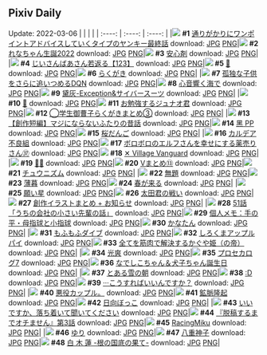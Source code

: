 ## Pixiv Daily
Update: 2022-03-06
|      |      |      |
| :----: | :----: | :----: |
|![](https://pixiv.microyu.workers.dev/c/240x480/img-master/img/2022/03/05/00/14/19/96680891_p0_master1200.jpg) **#1** [通りがかりにワンポイントアドバイスしていくタイプのヤンキー最終話](https://www.pixiv.net/artworks/96680891) download: [JPG](https://pixiv.microyu.workers.dev/img-original/img/2022/03/05/00/14/19/96680891_p0.jpg) [PNG](https://pixiv.microyu.workers.dev/img-original/img/2022/03/05/00/14/19/96680891_p0.png)|![](https://pixiv.microyu.workers.dev/c/240x480/img-master/img/2022/03/04/00/00/26/96659119_p0_master1200.jpg) **#2** [れなちゃん生誕2022](https://www.pixiv.net/artworks/96659119) download: [JPG](https://pixiv.microyu.workers.dev/img-original/img/2022/03/04/00/00/26/96659119_p0.jpg) [PNG](https://pixiv.microyu.workers.dev/img-original/img/2022/03/04/00/00/26/96659119_p0.png)|![](https://pixiv.microyu.workers.dev/c/240x480/img-master/img/2022/03/04/07/30/00/96664339_p0_master1200.jpg) **#3** [安心剤](https://www.pixiv.net/artworks/96664339) download: [JPG](https://pixiv.microyu.workers.dev/img-original/img/2022/03/04/07/30/00/96664339_p0.jpg) [PNG](https://pixiv.microyu.workers.dev/img-original/img/2022/03/04/07/30/00/96664339_p0.png)|
|![](https://pixiv.microyu.workers.dev/c/240x480/img-master/img/2022/03/05/11/03/31/96688256_p0_master1200.jpg) **#4** [じいさんばあさん若返る【123】](https://www.pixiv.net/artworks/96688256) download: [JPG](https://pixiv.microyu.workers.dev/img-original/img/2022/03/05/11/03/31/96688256_p0.jpg) [PNG](https://pixiv.microyu.workers.dev/img-original/img/2022/03/05/11/03/31/96688256_p0.png)|![](https://pixiv.microyu.workers.dev/c/240x480/img-master/img/2022/03/04/01/52/12/96661519_p0_master1200.jpg) **#5** [🦊](https://www.pixiv.net/artworks/96661519) download: [JPG](https://pixiv.microyu.workers.dev/img-original/img/2022/03/04/01/52/12/96661519_p0.jpg) [PNG](https://pixiv.microyu.workers.dev/img-original/img/2022/03/04/01/52/12/96661519_p0.png)|![](https://pixiv.microyu.workers.dev/c/240x480/img-master/img/2022/03/04/00/18/36/96659708_p0_master1200.jpg) **#6** [らくがき](https://www.pixiv.net/artworks/96659708) download: [JPG](https://pixiv.microyu.workers.dev/img-original/img/2022/03/04/00/18/36/96659708_p0.jpg) [PNG](https://pixiv.microyu.workers.dev/img-original/img/2022/03/04/00/18/36/96659708_p0.png)|
|![](https://pixiv.microyu.workers.dev/c/240x480/img-master/img/2022/03/04/18/30/19/96672005_p0_master1200.jpg) **#7** [孤独な子供をさらに追いつめるDQN](https://www.pixiv.net/artworks/96672005) download: [JPG](https://pixiv.microyu.workers.dev/img-original/img/2022/03/04/18/30/19/96672005_p0.jpg) [PNG](https://pixiv.microyu.workers.dev/img-original/img/2022/03/04/18/30/19/96672005_p0.png)|![](https://pixiv.microyu.workers.dev/c/240x480/img-master/img/2022/03/05/00/00/23/96680243_p0_master1200.jpg) **#8** [心音響く海で](https://www.pixiv.net/artworks/96680243) download: [JPG](https://pixiv.microyu.workers.dev/img-original/img/2022/03/05/00/00/23/96680243_p0.jpg) [PNG](https://pixiv.microyu.workers.dev/img-original/img/2022/03/05/00/00/23/96680243_p0.png)|![](https://pixiv.microyu.workers.dev/c/240x480/img-master/img/2022/03/04/15/58/20/96669526_p0_master1200.jpg) **#9** [黛灰-Exception&サイバースーツ](https://www.pixiv.net/artworks/96669526) download: [JPG](https://pixiv.microyu.workers.dev/img-original/img/2022/03/04/15/58/20/96669526_p0.jpg) [PNG](https://pixiv.microyu.workers.dev/img-original/img/2022/03/04/15/58/20/96669526_p0.png)|
|![](https://pixiv.microyu.workers.dev/c/240x480/img-master/img/2022/03/05/00/14/13/96680886_p0_master1200.jpg) **#10** [🌼](https://www.pixiv.net/artworks/96680886) download: [JPG](https://pixiv.microyu.workers.dev/img-original/img/2022/03/05/00/14/13/96680886_p0.jpg) [PNG](https://pixiv.microyu.workers.dev/img-original/img/2022/03/05/00/14/13/96680886_p0.png)|![](https://pixiv.microyu.workers.dev/c/240x480/img-master/img/2022/03/04/20/49/40/96675104_p0_master1200.jpg) **#11** [お勉強するジュナオ君](https://www.pixiv.net/artworks/96675104) download: [JPG](https://pixiv.microyu.workers.dev/img-original/img/2022/03/04/20/49/40/96675104_p0.jpg) [PNG](https://pixiv.microyu.workers.dev/img-original/img/2022/03/04/20/49/40/96675104_p0.png)|![](https://pixiv.microyu.workers.dev/c/240x480/img-master/img/2022/03/05/00/03/36/96680522_p0_master1200.jpg) **#12** [◯学生御曹子らくがきまとめ③](https://www.pixiv.net/artworks/96680522) download: [JPG](https://pixiv.microyu.workers.dev/img-original/img/2022/03/05/00/03/36/96680522_p0.jpg) [PNG](https://pixiv.microyu.workers.dev/img-original/img/2022/03/05/00/03/36/96680522_p0.png)|
|![](https://pixiv.microyu.workers.dev/c/240x480/img-master/img/2022/03/04/17/03/45/96670375_p0_master1200.jpg) **#13** [【創作短編】マジにならないふたりの昔話](https://www.pixiv.net/artworks/96670375) download: [JPG](https://pixiv.microyu.workers.dev/img-original/img/2022/03/04/17/03/45/96670375_p0.jpg) [PNG](https://pixiv.microyu.workers.dev/img-original/img/2022/03/04/17/03/45/96670375_p0.png)|![](https://pixiv.microyu.workers.dev/c/240x480/img-master/img/2022/03/04/15/04/50/96668886_p0_master1200.jpg) **#14** [黑 PP](https://www.pixiv.net/artworks/96668886) download: [JPG](https://pixiv.microyu.workers.dev/img-original/img/2022/03/04/15/04/50/96668886_p0.jpg) [PNG](https://pixiv.microyu.workers.dev/img-original/img/2022/03/04/15/04/50/96668886_p0.png)|![](https://pixiv.microyu.workers.dev/c/240x480/img-master/img/2022/03/04/20/30/00/96674596_p0_master1200.jpg) **#15** [桜だんご](https://www.pixiv.net/artworks/96674596) download: [JPG](https://pixiv.microyu.workers.dev/img-original/img/2022/03/04/20/30/00/96674596_p0.jpg) [PNG](https://pixiv.microyu.workers.dev/img-original/img/2022/03/04/20/30/00/96674596_p0.png)|
|![](https://pixiv.microyu.workers.dev/c/240x480/img-master/img/2022/03/04/00/00/02/96659014_p0_master1200.jpg) **#16** [カルデア不良組](https://www.pixiv.net/artworks/96659014) download: [JPG](https://pixiv.microyu.workers.dev/img-original/img/2022/03/04/00/00/02/96659014_p0.jpg) [PNG](https://pixiv.microyu.workers.dev/img-original/img/2022/03/04/00/00/02/96659014_p0.png)|![](https://pixiv.microyu.workers.dev/c/240x480/img-master/img/2022/03/04/18/57/01/96672552_p0_master1200.jpg) **#17** [ボロボロのエルフさんを幸せにする薬売りさん㊲](https://www.pixiv.net/artworks/96672552) download: [JPG](https://pixiv.microyu.workers.dev/img-original/img/2022/03/04/18/57/01/96672552_p0.jpg) [PNG](https://pixiv.microyu.workers.dev/img-original/img/2022/03/04/18/57/01/96672552_p0.png)|![](https://pixiv.microyu.workers.dev/c/240x480/img-master/img/2022/03/04/00/30/02/96659988_p0_master1200.jpg) **#18** [✕ Village Vanguard](https://www.pixiv.net/artworks/96659988) download: [JPG](https://pixiv.microyu.workers.dev/img-original/img/2022/03/04/00/30/02/96659988_p0.jpg) [PNG](https://pixiv.microyu.workers.dev/img-original/img/2022/03/04/00/30/02/96659988_p0.png)|
|![](https://pixiv.microyu.workers.dev/c/240x480/img-master/img/2022/03/04/00/30/06/96659993_p0_master1200.jpg) **#19** [🦇🐙](https://www.pixiv.net/artworks/96659993) download: [JPG](https://pixiv.microyu.workers.dev/img-original/img/2022/03/04/00/30/06/96659993_p0.jpg) [PNG](https://pixiv.microyu.workers.dev/img-original/img/2022/03/04/00/30/06/96659993_p0.png)|![](https://pixiv.microyu.workers.dev/c/240x480/img-master/img/2022/03/05/04/24/00/96684654_p0_master1200.jpg) **#20** [Vまとめ⑬](https://www.pixiv.net/artworks/96684654) download: [JPG](https://pixiv.microyu.workers.dev/img-original/img/2022/03/05/04/24/00/96684654_p0.jpg) [PNG](https://pixiv.microyu.workers.dev/img-original/img/2022/03/05/04/24/00/96684654_p0.png)|![](https://pixiv.microyu.workers.dev/c/240x480/img-master/img/2022/03/06/01/24/41/96659136_p0_master1200.jpg) **#21** [チュウニズム](https://www.pixiv.net/artworks/96659136) download: [JPG](https://pixiv.microyu.workers.dev/img-original/img/2022/03/06/01/24/41/96659136_p0.jpg) [PNG](https://pixiv.microyu.workers.dev/img-original/img/2022/03/06/01/24/41/96659136_p0.png)|
|![](https://pixiv.microyu.workers.dev/c/240x480/img-master/img/2022/03/05/17/35/38/96695031_p0_master1200.jpg) **#22** [無題](https://www.pixiv.net/artworks/96695031) download: [JPG](https://pixiv.microyu.workers.dev/img-original/img/2022/03/05/17/35/38/96695031_p0.jpg) [PNG](https://pixiv.microyu.workers.dev/img-original/img/2022/03/05/17/35/38/96695031_p0.png)|![](https://pixiv.microyu.workers.dev/c/240x480/img-master/img/2022/03/04/14/34/52/96668523_p0_master1200.jpg) **#23** [薄暮](https://www.pixiv.net/artworks/96668523) download: [JPG](https://pixiv.microyu.workers.dev/img-original/img/2022/03/04/14/34/52/96668523_p0.jpg) [PNG](https://pixiv.microyu.workers.dev/img-original/img/2022/03/04/14/34/52/96668523_p0.png)|![](https://pixiv.microyu.workers.dev/c/240x480/img-master/img/2022/03/05/12/35/07/96689623_p0_master1200.jpg) **#24** [春が来る](https://www.pixiv.net/artworks/96689623) download: [JPG](https://pixiv.microyu.workers.dev/img-original/img/2022/03/05/12/35/07/96689623_p0.jpg) [PNG](https://pixiv.microyu.workers.dev/img-original/img/2022/03/05/12/35/07/96689623_p0.png)|
|![](https://pixiv.microyu.workers.dev/c/240x480/img-master/img/2022/03/04/03/21/45/96662536_p0_master1200.jpg) **#25** [願い星](https://www.pixiv.net/artworks/96662536) download: [JPG](https://pixiv.microyu.workers.dev/img-original/img/2022/03/04/03/21/45/96662536_p0.jpg) [PNG](https://pixiv.microyu.workers.dev/img-original/img/2022/03/04/03/21/45/96662536_p0.png)|![](https://pixiv.microyu.workers.dev/c/240x480/img-master/img/2022/03/04/16/08/34/96669666_p0_master1200.jpg) **#26** [太田君の戦い](https://www.pixiv.net/artworks/96669666) download: [JPG](https://pixiv.microyu.workers.dev/img-original/img/2022/03/04/16/08/34/96669666_p0.jpg) [PNG](https://pixiv.microyu.workers.dev/img-original/img/2022/03/04/16/08/34/96669666_p0.png)|![](https://pixiv.microyu.workers.dev/c/240x480/img-master/img/2022/03/05/00/00/39/96680333_p0_master1200.jpg) **#27** [創作イラストまとめ + お知らせ](https://www.pixiv.net/artworks/96680333) download: [JPG](https://pixiv.microyu.workers.dev/img-original/img/2022/03/05/00/00/39/96680333_p0.jpg) [PNG](https://pixiv.microyu.workers.dev/img-original/img/2022/03/05/00/00/39/96680333_p0.png)|
|![](https://pixiv.microyu.workers.dev/c/240x480/img-master/img/2022/03/05/16/59/45/96694325_p0_master1200.jpg) **#28** [51話「うちの会社の小さい先輩の話」](https://www.pixiv.net/artworks/96694325) download: [JPG](https://pixiv.microyu.workers.dev/img-original/img/2022/03/05/16/59/45/96694325_p0.jpg) [PNG](https://pixiv.microyu.workers.dev/img-original/img/2022/03/05/16/59/45/96694325_p0.png)|![](https://pixiv.microyu.workers.dev/c/240x480/img-master/img/2022/03/05/09/00/01/96686791_p0_master1200.jpg) **#29** [個人メモ：手の平・母指球と小指球](https://www.pixiv.net/artworks/96686791) download: [JPG](https://pixiv.microyu.workers.dev/img-original/img/2022/03/05/09/00/01/96686791_p0.jpg) [PNG](https://pixiv.microyu.workers.dev/img-original/img/2022/03/05/09/00/01/96686791_p0.png)|![](https://pixiv.microyu.workers.dev/c/240x480/img-master/img/2022/03/05/00/00/20/96680215_p0_master1200.jpg) **#30** [かなたん](https://www.pixiv.net/artworks/96680215) download: [JPG](https://pixiv.microyu.workers.dev/img-original/img/2022/03/05/00/00/20/96680215_p0.jpg) [PNG](https://pixiv.microyu.workers.dev/img-original/img/2022/03/05/00/00/20/96680215_p0.png)|
|![](https://pixiv.microyu.workers.dev/c/240x480/img-master/img/2022/03/04/18/12/38/96671705_p0_master1200.jpg) **#31** [もふもふダイブ](https://www.pixiv.net/artworks/96671705) download: [JPG](https://pixiv.microyu.workers.dev/img-original/img/2022/03/04/18/12/38/96671705_p0.jpg) [PNG](https://pixiv.microyu.workers.dev/img-original/img/2022/03/04/18/12/38/96671705_p0.png)|![](https://pixiv.microyu.workers.dev/c/240x480/img-master/img/2022/03/05/22/55/15/96703475_p0_master1200.jpg) **#32** [しろくまアップルパイ](https://www.pixiv.net/artworks/96703475) download: [JPG](https://pixiv.microyu.workers.dev/img-original/img/2022/03/05/22/55/15/96703475_p0.jpg) [PNG](https://pixiv.microyu.workers.dev/img-original/img/2022/03/05/22/55/15/96703475_p0.png)|![](https://pixiv.microyu.workers.dev/c/240x480/img-master/img/2022/03/05/13/31/18/96690541_p0_master1200.jpg) **#33** [全てを筋肉で解決するかぐや姫（の帝）](https://www.pixiv.net/artworks/96690541) download: [JPG](https://pixiv.microyu.workers.dev/img-original/img/2022/03/05/13/31/18/96690541_p0.jpg) [PNG](https://pixiv.microyu.workers.dev/img-original/img/2022/03/05/13/31/18/96690541_p0.png)|
|![](https://pixiv.microyu.workers.dev/c/240x480/img-master/img/2022/03/04/00/00/01/96659004_p0_master1200.jpg) **#34** [光爽](https://www.pixiv.net/artworks/96659004) download: [JPG](https://pixiv.microyu.workers.dev/img-original/img/2022/03/04/00/00/01/96659004_p0.jpg) [PNG](https://pixiv.microyu.workers.dev/img-original/img/2022/03/04/00/00/01/96659004_p0.png)|![](https://pixiv.microyu.workers.dev/c/240x480/img-master/img/2022/03/04/23/04/42/96678637_p0_master1200.jpg) **#35** [プロセカログ7](https://www.pixiv.net/artworks/96678637) download: [JPG](https://pixiv.microyu.workers.dev/img-original/img/2022/03/04/23/04/42/96678637_p0.jpg) [PNG](https://pixiv.microyu.workers.dev/img-original/img/2022/03/04/23/04/42/96678637_p0.png)|![](https://pixiv.microyu.workers.dev/c/240x480/img-master/img/2022/03/04/00/03/19/96659285_p0_master1200.jpg) **#36** [なでしこちゃん＆犬子ちゃん誕生日](https://www.pixiv.net/artworks/96659285) download: [JPG](https://pixiv.microyu.workers.dev/img-original/img/2022/03/04/00/03/19/96659285_p0.jpg) [PNG](https://pixiv.microyu.workers.dev/img-original/img/2022/03/04/00/03/19/96659285_p0.png)|
|![](https://pixiv.microyu.workers.dev/c/240x480/img-master/img/2022/03/04/18/18/20/96671790_p0_master1200.jpg) **#37** [とある雪の朝](https://www.pixiv.net/artworks/96671790) download: [JPG](https://pixiv.microyu.workers.dev/img-original/img/2022/03/04/18/18/20/96671790_p0.jpg) [PNG](https://pixiv.microyu.workers.dev/img-original/img/2022/03/04/18/18/20/96671790_p0.png)|![](https://pixiv.microyu.workers.dev/c/240x480/img-master/img/2022/03/04/13/05/49/96667560_p0_master1200.jpg) **#38** [:D](https://www.pixiv.net/artworks/96667560) download: [JPG](https://pixiv.microyu.workers.dev/img-original/img/2022/03/04/13/05/49/96667560_p0.jpg) [PNG](https://pixiv.microyu.workers.dev/img-original/img/2022/03/04/13/05/49/96667560_p0.png)|![](https://pixiv.microyu.workers.dev/c/240x480/img-master/img/2022/03/04/00/00/05/96659034_p0_master1200.jpg) **#39** [···こうすればいいんですか？](https://www.pixiv.net/artworks/96659034) download: [JPG](https://pixiv.microyu.workers.dev/img-original/img/2022/03/04/00/00/05/96659034_p0.jpg) [PNG](https://pixiv.microyu.workers.dev/img-original/img/2022/03/04/00/00/05/96659034_p0.png)|
|![](https://pixiv.microyu.workers.dev/c/240x480/img-master/img/2022/03/05/02/40/30/96683465_p0_master1200.jpg) **#40** [悪役カップル。](https://www.pixiv.net/artworks/96683465) download: [JPG](https://pixiv.microyu.workers.dev/img-original/img/2022/03/05/02/40/30/96683465_p0.jpg) [PNG](https://pixiv.microyu.workers.dev/img-original/img/2022/03/05/02/40/30/96683465_p0.png)|![](https://pixiv.microyu.workers.dev/c/240x480/img-master/img/2022/03/04/07/10/08/96664191_p0_master1200.jpg) **#41** [鉱脈隆起](https://www.pixiv.net/artworks/96664191) download: [JPG](https://pixiv.microyu.workers.dev/img-original/img/2022/03/04/07/10/08/96664191_p0.jpg) [PNG](https://pixiv.microyu.workers.dev/img-original/img/2022/03/04/07/10/08/96664191_p0.png)|![](https://pixiv.microyu.workers.dev/c/240x480/img-master/img/2022/03/05/02/38/30/96683560_p0_master1200.jpg) **#42** [日向ぼっこ](https://www.pixiv.net/artworks/96683560) download: [JPG](https://pixiv.microyu.workers.dev/img-original/img/2022/03/05/02/38/30/96683560_p0.jpg) [PNG](https://pixiv.microyu.workers.dev/img-original/img/2022/03/05/02/38/30/96683560_p0.png)|
|![](https://pixiv.microyu.workers.dev/c/240x480/img-master/img/2022/03/04/08/06/47/96664649_p0_master1200.jpg) **#43** [いいですか、落ち着いて聞いてください](https://www.pixiv.net/artworks/96664649) download: [JPG](https://pixiv.microyu.workers.dev/img-original/img/2022/03/04/08/06/47/96664649_p0.jpg) [PNG](https://pixiv.microyu.workers.dev/img-original/img/2022/03/04/08/06/47/96664649_p0.png)|![](https://pixiv.microyu.workers.dev/c/240x480/img-master/img/2022/03/04/13/39/31/96667900_p0_master1200.jpg) **#44** [『脱稿するまでオチません』第3話](https://www.pixiv.net/artworks/96667900) download: [JPG](https://pixiv.microyu.workers.dev/img-original/img/2022/03/04/13/39/31/96667900_p0.jpg) [PNG](https://pixiv.microyu.workers.dev/img-original/img/2022/03/04/13/39/31/96667900_p0.png)|![](https://pixiv.microyu.workers.dev/c/240x480/img-master/img/2022/03/05/19/31/38/96697749_p0_master1200.jpg) **#45** [RacingMiku](https://www.pixiv.net/artworks/96697749) download: [JPG](https://pixiv.microyu.workers.dev/img-original/img/2022/03/05/19/31/38/96697749_p0.jpg) [PNG](https://pixiv.microyu.workers.dev/img-original/img/2022/03/05/19/31/38/96697749_p0.png)|
|![](https://pixiv.microyu.workers.dev/c/240x480/img-master/img/2022/03/04/00/00/06/96659048_p0_master1200.jpg) **#46** [ゆり](https://www.pixiv.net/artworks/96659048) download: [JPG](https://pixiv.microyu.workers.dev/img-original/img/2022/03/04/00/00/06/96659048_p0.jpg) [PNG](https://pixiv.microyu.workers.dev/img-original/img/2022/03/04/00/00/06/96659048_p0.png)|![](https://pixiv.microyu.workers.dev/c/240x480/img-master/img/2022/03/04/00/08/33/96659446_p0_master1200.jpg) **#47** [八重神子](https://www.pixiv.net/artworks/96659446) download: [JPG](https://pixiv.microyu.workers.dev/img-original/img/2022/03/04/00/08/33/96659446_p0.jpg) [PNG](https://pixiv.microyu.workers.dev/img-original/img/2022/03/04/00/08/33/96659446_p0.png)|![](https://pixiv.microyu.workers.dev/c/240x480/img-master/img/2022/03/05/00/20/20/96681064_p0_master1200.jpg) **#48** [白 木 蓮 -根の国底の果て-](https://www.pixiv.net/artworks/96681064) download: [JPG](https://pixiv.microyu.workers.dev/img-original/img/2022/03/05/00/20/20/96681064_p0.jpg) [PNG](https://pixiv.microyu.workers.dev/img-original/img/2022/03/05/00/20/20/96681064_p0.png)|
